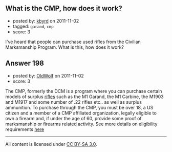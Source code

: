 ## What is the CMP, how does it work?

- posted by: [kbyrd](https://stackexchange.com/users/-1/37-kbyrd) on 2011-11-02
- tagged: `garand`, `cmp`
- score: 3

I've heard that people can purchase used rifles from the Civilian Marksmanship Program. What is this, how does it work?


## Answer 198

- posted by: [OldWolf](https://stackexchange.com/users/-1/111-oldwolf) on 2011-11-02
- score: 3

The CMP, formerly the DCM is a program where you can purchase certain models of surplus [rifles](http://www.odcmp.com/Sales/rifles.htm) such as the M1 Garand, the M1 Carbine, the M1903 and M1917 and some number of .22 rifles etc.. as well as surplus ammunition.
To purchase through the CMP, you must be over 18, a US citizen and a member of a CMP affiliated organization, legally eligible to own a firearm and, if under the age of 60, provide some proof of marksmanship or firearms related activity. See more details on eligibility requirements [here](http://www.odcmp.com/Sales/eligibility.htm)



---

All content is licensed under [CC BY-SA 3.0](https://creativecommons.org/licenses/by-sa/3.0/).
